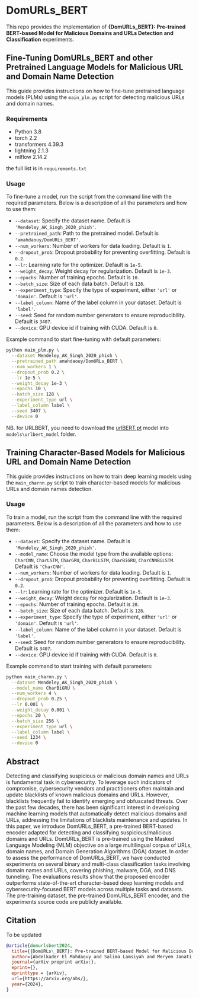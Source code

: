 # DomURLs_BERT

This repo provides the implementation of **__{DomURLs_BERT}: Pre-trained BERT-based Model for Malicious Domains and URLs Detection and Classification__** experiments.


## Fine-Tuning DomURLs_BERT and other Pretrained Language Models for Malicious URL and Domain Name Detection

This guide provides instructions on how to fine-tune pretrained language models (PLMs) using the `main_plm.py` script for detecting malicious URLs and domain names.
### Requirements
- Python 3.8
- torch 2.2
- transformers 4.39.3
- lightning 2.1.3
- mlflow 2.14.2

the full list is in `requirements.txt`

### Usage
To fine-tune a model, run the script from the command line with the required parameters. Below is a description of all the parameters and how to use them:

- `--dataset`: Specify the dataset name. Default is `'Mendeley_AK_Singh_2020_phish'`.
- `--pretrained_path`: Path to the pretrained model. Default is `'amahdaouy/DomURLs_BERT'`.
- `--num_workers`: Number of workers for data loading. Default is `1`.
- `--dropout_prob`: Dropout probability for preventing overfitting. Default is `0.2`.
- `--lr`: Learning rate for the optimizer. Default is `1e-5`.
- `--weight_decay`: Weight decay for regularization. Default is `1e-3`.
- `--epochs`: Number of training epochs. Default is `10`.
- `--batch_size`: Size of each data batch. Default is `128`.
- `--experiment_type`: Specify the type of experiment, either `'url'` or `'domain'`. Default is `'url'`.
- `--label_column`: Name of the label column in your dataset. Default is `'label'`.
- `--seed`: Seed for random number generators to ensure reproducibility. Default is `3407`.
- `--device`: GPU device id if training with CUDA. Default is `0`.

Example command to start fine-tuning with default parameters:
```bash
python main_plm.py \
  --dataset Mendeley_AK_Singh_2020_phish \
  --pretrained_path amahdaouy/DomURLs_BERT \
  --num_workers 1 \
  --dropout_prob 0.2 \
  --lr 1e-5 \
  --weight_decay 1e-3 \
  --epochs 10 \
  --batch_size 128 \
  --experiment_type url \
  --label_column label \
  --seed 3407 \
  --device 0
```

NB. for URLBERT, you need to download the [urlBERT.pt]((https://drive.google.com/drive/folders/16pNq7C1gYKR9inVD-P8yPBGS37nitE-D?usp=drive_link)) model into `models\urlbert_model` folder.

## Training Character-Based Models for Malicious URL and Domain Name Detection

This guide provides instructions on how to train deep learning models using the `main_charnn.py` script to train character-based models for malicious URLs and domain names detection.

### Usage
To train a model, run the script from the command line with the required parameters. Below is a description of all the parameters and how to use them:

- `--dataset`: Specify the dataset name. Default is `'Mendeley_AK_Singh_2020_phish'`.
- `--model_name`: Choose the model type from the available options: `CharCNN`, `CharLSTM`, `CharGRU`, `CharBiLSTM`, `CharBiGRU`, `CharCNNBiLSTM`. Default is `'CharCNN'`.
- `--num_workers`: Number of workers for data loading. Default is `1`.
- `--dropout_prob`: Dropout probability for preventing overfitting. Default is `0.2`.
- `--lr`: Learning rate for the optimizer. Default is `1e-5`.
- `--weight_decay`: Weight decay for regularization. Default is `1e-3`.
- `--epochs`: Number of training epochs. Default is `20`.
- `--batch_size`: Size of each data batch. Default is `128`.
- `--experiment_type`: Specify the type of experiment, either `'url'` or `'domain'`. Default is `'url'`.
- `--label_column`: Name of the label column in your dataset. Default is `'label'`.
- `--seed`: Seed for random number generators to ensure reproducibility. Default is `3407`.
- `--device`: GPU device id if training with CUDA. Default is `0`.

Example command to start training with default parameters:
```bash
python main_charnn.py \
  --dataset Mendeley_AK_Singh_2020_phish \
  --model_name CharBiGRU \
  --num_workers 4 \
  --dropout_prob 0.25 \
  --lr 0.001 \
  --weight_decay 0.001 \
  --epochs 20 \
  --batch_size 256 \
  --experiment_type url \
  --label_column label \
  --seed 1234 \
  --device 0

```
## Abstract
 Detecting and classifying suspicious or malicious domain names and URLs is fundamental task in cybersecurity. To leverage such indicators of compromise, cybersecurity vendors and practitioners often maintain and update blacklists of known malicious domains and URLs. However, blacklists frequently fail to identify emerging and obfuscated threats. Over the past few decades, there has been significant interest in developing machine learning models that automatically detect malicious domains and URLs, addressing the limitations of blacklists maintenance and updates. In this paper, we introduce DomURLs_BERT, a pre-trained BERT-based encoder adapted for detecting and classifying suspicious/malicious domains and URLs. DomURLs_BERT is pre-trained using the Masked Language Modeling (MLM) objective on a large multilingual corpus of URLs, domain names, and Domain Generation Algorithms (DGA) dataset. In order to assess the performance of DomURLs_BERT, we have conducted experiments on several binary and multi-class classification tasks involving domain names and URLs, covering phishing, malware, DGA, and DNS tunneling. The evaluations results show that the proposed encoder outperforms state-of-the-art character-based deep learning models and cybersecurity-focused BERT models across multiple tasks and datasets. The pre-training dataset, the pre-trained DomURLs_BERT encoder, and the experiments source code are publicly available.

## Citation
To be updated
```bibtex
@article{domurlsbert2024,
  title={{DomURLs\_BERT}: Pre-trained BERT-based Model for Malicious Domains and URLs Detection and Classification},
  author={Abdelkader El Mahdaouy and Salima Lamsiyah and Meryem Janati Idrissi and Hamza Alami and Zakaria Yartaoui and Ismail Berrada},
  journal={arXiv preprint arXiv:},
  eprint={},
  eprinttype = {arXiv},
  url={https://arxiv.org/abs/},
  year={2024},
}
```
